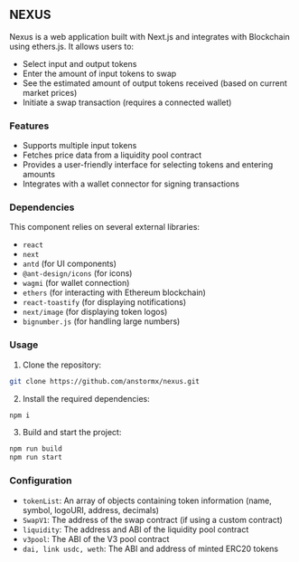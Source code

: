 ## NEXUS

Nexus is a web application built with Next.js and integrates with Blockchain using ethers.js. It allows users to:

* Select input and output tokens
* Enter the amount of input tokens to swap
* See the estimated amount of output tokens received (based on current market prices)
* Initiate a swap transaction (requires a connected wallet)

### Features

* Supports multiple input tokens
* Fetches price data from a liquidity pool contract
* Provides a user-friendly interface for selecting tokens and entering amounts
* Integrates with a wallet connector for signing transactions

### Dependencies

This component relies on several external libraries:

* `react`
* `next` 
* `antd` (for UI components)
* `@ant-design/icons` (for icons)
* `wagmi` (for wallet connection)
* `ethers` (for interacting with Ethereum blockchain)
* `react-toastify` (for displaying notifications)
* `next/image` (for displaying token logos)
* `bignumber.js` (for handling large numbers)

### Usage

1. Clone the repository:

```bash
git clone https://github.com/anstormx/nexus.git
```

2. Install the required dependencies:

```bash
npm i
```

3. Build and start the project:

```javascript
npm run build
npm run start
```

### Configuration

* `tokenList`: An array of objects containing token information (name, symbol, logoURI, address, decimals)
* `SwapV1`: The address of the swap contract (if using a custom contract)
* `liquidity`: The address and ABI of the liquidity pool contract
* `v3pool`: The ABI of the V3 pool contract
* `dai, link usdc, weth`: The ABI and address of minted ERC20 tokens